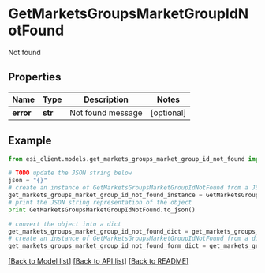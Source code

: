 # GetMarketsGroupsMarketGroupIdNotFound

Not found

## Properties

Name | Type | Description | Notes
------------ | ------------- | ------------- | -------------
**error** | **str** | Not found message | [optional] 

## Example

```python
from esi_client.models.get_markets_groups_market_group_id_not_found import GetMarketsGroupsMarketGroupIdNotFound

# TODO update the JSON string below
json = "{}"
# create an instance of GetMarketsGroupsMarketGroupIdNotFound from a JSON string
get_markets_groups_market_group_id_not_found_instance = GetMarketsGroupsMarketGroupIdNotFound.from_json(json)
# print the JSON string representation of the object
print GetMarketsGroupsMarketGroupIdNotFound.to_json()

# convert the object into a dict
get_markets_groups_market_group_id_not_found_dict = get_markets_groups_market_group_id_not_found_instance.to_dict()
# create an instance of GetMarketsGroupsMarketGroupIdNotFound from a dict
get_markets_groups_market_group_id_not_found_form_dict = get_markets_groups_market_group_id_not_found.from_dict(get_markets_groups_market_group_id_not_found_dict)
```
[[Back to Model list]](../README.md#documentation-for-models) [[Back to API list]](../README.md#documentation-for-api-endpoints) [[Back to README]](../README.md)


